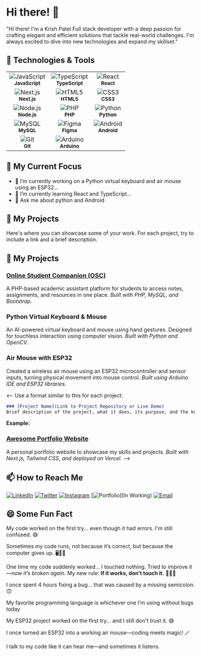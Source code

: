 # Hi there! 👋

"Hi there! I'm a Krish Patel Full stack developer with a deep passion for crafting elegant and efficient solutions that tackle real-world challenges. I'm always excited to dive into new technologies and expand my skillset."

## 🔧 Technologies & Tools

<table>
  <tr>
    <td align="center">
      <img src="https://img.shields.io/badge/JavaScript-F7DF1E?style=for-the-badge&logo=javascript&logoColor=black" alt="JavaScript" /><br>
      <sub><b>JavaScript</b></sub>
    </td>
    <td align="center">
      <img src="https://img.shields.io/badge/TypeScript-3178C6?style=for-the-badge&logo=typescript&logoColor=white" alt="TypeScript" /><br>
      <sub><b>TypeScript</b></sub>
    </td>
    <td align="center">
      <img src="https://img.shields.io/badge/React-61DAFB?style=for-the-badge&logo=react&logoColor=black" alt="React" /><br>
      <sub><b>React</b></sub>
    </td>
  </tr>
  <tr>
    <td align="center">
      <img src="https://img.shields.io/badge/Next.js-000000?style=for-the-badge&logo=nextdotjs&logoColor=white" alt="Next.js" /><br>
      <sub><b>Next.js</b></sub>
    </td>
    <td align="center">
      <img src="https://img.shields.io/badge/HTML5-E34F26?style=for-the-badge&logo=html5&logoColor=white" alt="HTML5" /><br>
      <sub><b>HTML5</b></sub>
    </td>
    <td align="center">
      <img src="https://img.shields.io/badge/CSS3-1572B6?style=for-the-badge&logo=css3&logoColor=white" alt="CSS3" /><br>
      <sub><b>CSS3</b></sub>
    </td>
  </tr>
  <tr>
    <td align="center">
      <img src="https://img.shields.io/badge/Node.js-339933?style=for-the-badge&logo=nodedotjs&logoColor=white" alt="Node.js" /><br>
      <sub><b>Node.js</b></sub>
    </td>
    <td align="center">
      <img src="https://img.shields.io/badge/PHP-777BB4?style=for-the-badge&logo=php&logoColor=white" alt="PHP" /><br>
      <sub><b>PHP</b></sub>
    </td>
    <td align="center">
      <img src="https://img.shields.io/badge/Python-3776AB?style=for-the-badge&logo=python&logoColor=white" alt="Python" /><br>
      <sub><b>Python</b></sub>
    </td>
  </tr>
  <tr>
    <td align="center">
      <img src="https://img.shields.io/badge/MySQL-4479A1?style=for-the-badge&logo=mysql&logoColor=white" alt="MySQL" /><br>
      <sub><b>MySQL</b></sub>
    </td>
    <td align="center">
      <img src="https://img.shields.io/badge/Figma-F24E1E?style=for-the-badge&logo=figma&logoColor=white" alt="Figma" /><br>
      <sub><b>Figma</b></sub>
    </td>
    <td align="center">
      <img src="https://img.shields.io/badge/Android-3DDC84?style=for-the-badge&logo=android&logoColor=white" alt="Android" /><br>
      <sub><b>Android</b></sub>
    </td>
  </tr>
  <tr>
    <td align="center">
      <img src="https://img.shields.io/badge/Git-F05032?style=for-the-badge&logo=git&logoColor=white" alt="Git" /><br>
      <sub><b>Git</b></sub>
    </td>
    <td align="center">
      <img src="https://img.shields.io/badge/Arduino-00979D?style=for-the-badge&logo=arduino&logoColor=white" alt="Arduino" /><br>
      <sub><b>Arduino</b></sub>
    </td>
    <td align="center">
      <!-- Empty cell or another skill if one comes up -->
    </td>
  </tr>
</table>

## 🌱 My Current Focus

-   🔭 I’m currently working on a Python virtual keyboard and air mouse using an ESP32...
-   🌱 I’m currently learning React and TypeScript...
-   💬 Ask me about python and Android 

## 🚀 My Projects

Here's where you can showcase some of your work. For each project, try to include a link and a brief description.

## 🚀 My Projects

### [Online Student Companion (OSC)](https://github.com/KrishP08/OSC_php)
A PHP-based academic assistant platform for students to access notes, assignments, and resources in one place. *Built with PHP, MySQL, and Bootstrap.*

### Python Virtual Keyboard & Mouse
An AI-powered virtual keyboard and mouse using hand gestures. Designed for touchless interaction using computer vision. *Built with Python and OpenCV.*

### Air Mouse with ESP32
Created a wireless air mouse using an ESP32 microcontroller and sensor inputs, turning physical movement into mouse control. *Built using Arduino IDE and ESP32 libraries.*

<-- Use a format similar to this for each project:

```markdown
### [Project Name](Link to Project Repository or Live Demo)
Brief description of the project, what it does, its purpose, and the key technologies or skills you utilized. For example: *Built with React, Node.js, and MongoDB.*
```

**Example:**

### [Awesome Portfolio Website](https://example.com)
A personal portfolio website to showcase my skills and projects. *Built with Next.js, Tailwind CSS, and deployed on Vercel.* -->

## 📫 How to Reach Me

[![LinkedIn](https://img.shields.io/badge/LinkedIn-0077B5?style=for-the-badge&logo=linkedin&logoColor=white)](https://www.linkedin.com/in/krish-patel-8b6137329?utm_source=share&utm_campaign=share_via&utm_content=profile&utm_medium=android_app)
[![Twitter](https://img.shields.io/badge/Twitter-1DA1F2?style=for-the-badge&logo=twitter&logoColor=white)](https://x.com/KrishP0809?t=f3clLyq4Qo4Jk9RVW-tdVw&s=09)
[![Instagram](https://img.shields.io/badge/Instagram-E4405F?style=for-the-badge&logo=instagram&logoColor=white)](https://www.instagram.com/krish_7233?igsh=MWE4dGF3ajB4cWwx)
[![Portfolio](https://img.shields.io/badge/Portfolio-4A90E2?style=for-the-badge&logo=briefcase&logoColor=white)](In Working)
[![Email](https://img.shields.io/badge/Email-D14836?style=for-the-badge&logo=gmail&logoColor=white)](mailto:7233kp@gmail.com)
<!-- You can add other platforms like Dev.to, etc. -->

## 😄 Some Fun Fact

My code worked on the first try... even though it had errors. I'm still confused. 😅  

Sometimes my code runs, not because it’s correct, but because the computer gives up. 🖥️😵‍💫  

One time my code suddenly worked… I touched nothing. Tried to improve it—*now it’s broken again.* My new rule: **If it works, don’t touch it.** 🧑‍💻🔥

I once spent 4 hours fixing a bug... that was caused by a missing semicolon. 🙃

My favorite programming language is whichever one I’m using without bugs today 

My ESP32 project worked on the first try... and I still don't trust it. 😅

I once turned an ESP32 into a working air mouse—coding meets magic! 🪄  

I talk to my code like it can hear me—and sometimes it listens.

